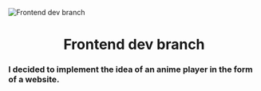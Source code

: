 ![Frontend dev branch](https://avatars.mds.yandex.net/i?id=79cf9af02de87dc0abb057f979d023d9_l-5310919-images-thumbs&n=13)

<div id="toc">
  <ul align="center" style="list-style: none">
    <summary>
      <h1>
        Frontend dev branch
      </h1>
    </summary>
  </ul>
</div>

 **<h3 align="left">I decided to implement the idea of an anime player in the form of a website.</h3>**
